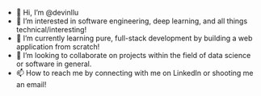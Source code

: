 - 👋 Hi, I’m @devinllu
- 👀 I’m interested in software engineering, deep learning, and all things technical/interesting!
- 🌱 I’m currently learning pure, full-stack development by building a web application from scratch!
- 💞️ I’m looking to collaborate on projects within the field of data science or software in general.
- 📫 How to reach me by connecting with me on LinkedIn or shooting me an email!

<!---
devinllu/devinllu is a ✨ special ✨ repository because its `README.md` (this file) appears on your GitHub profile.
You can click the Preview link to take a look at your changes.
--->
